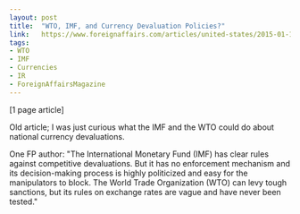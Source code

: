 ```yaml
---
layout: post
title:  "WTO, IMF, and Currency Devaluation Policies?"
link:   https://www.foreignaffairs.com/articles/united-states/2015-01-18/truth-about-currency-manipulation
tags:
- WTO
- IMF
- Currencies
- IR
- ForeignAffairsMagazine
---
```


[1 page article]

Old article; I was just curious what the IMF and the WTO could do about national currency devaluations.

One FP author:
"The International Monetary Fund (IMF) has clear rules against competitive devaluations. But it has no enforcement mechanism and its decision-making process is highly politicized and easy for the manipulators to block. The World Trade Organization (WTO) can levy tough sanctions, but its rules on exchange rates are vague and have never been tested."